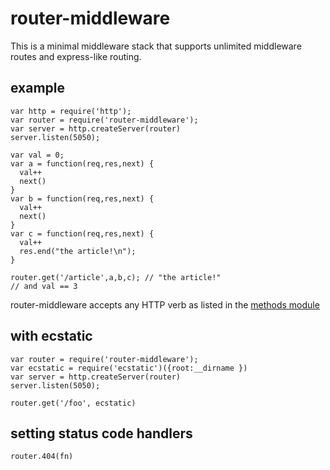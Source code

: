 router-middleware
=================

This is a minimal middleware stack that supports unlimited middleware routes and express-like routing.

example
-------

    var http = require('http');
    var router = require('router-middleware');
    var server = http.createServer(router)
    server.listen(5050);

    var val = 0;
    var a = function(req,res,next) {
      val++
      next()
    }
    var b = function(req,res,next) {
      val++
      next()
    }
    var c = function(req,res,next) {
      val++
      res.end("the article!\n");
    }

    router.get('/article',a,b,c); // "the article!"
    // and val == 3

router-middleware accepts any HTTP verb as listed in the [methods module](https://github.com/jshttp/methods)

with ecstatic
-------------

    var router = require('router-middleware');
    var ecstatic = require('ecstatic')({root:__dirname })
    var server = http.createServer(router)
    server.listen(5050);
    
    router.get('/foo', ecstatic)
  
setting status code handlers 
----------------------------

    router.404(fn)

